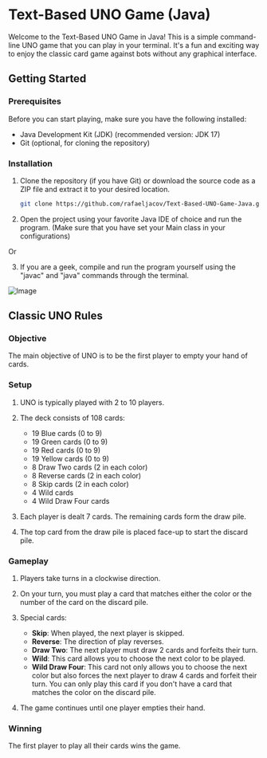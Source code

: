 # Text-Based UNO Game (Java)

Welcome to the Text-Based UNO Game in Java! This is a simple command-line UNO game that you can play in your terminal. It's a fun and exciting way to enjoy the classic card game against bots without any graphical interface.

## Getting Started

### Prerequisites

Before you can start playing, make sure you have the following installed:

- Java Development Kit (JDK) (recommended version: JDK 17)
- Git (optional, for cloning the repository)

### Installation

1. Clone the repository (if you have Git) or download the source code as a ZIP file and extract it to your desired location.

   ```bash
   git clone https://github.com/rafaeljacov/Text-Based-UNO-Game-Java.git
   
2. Open the project using your favorite Java IDE of choice and run the program. (Make sure that you have set your Main class in your configurations)

Or

3. If you are a geek, compile and run the program yourself using the "javac" and "java" commands through the terminal.

![Image](IDE.png)


## Classic UNO Rules

### Objective

The main objective of UNO is to be the first player to empty your hand of cards.

### Setup

1. UNO is typically played with 2 to 10 players.

2. The deck consists of 108 cards:
   - 19 Blue cards (0 to 9)
   - 19 Green cards (0 to 9)
   - 19 Red cards (0 to 9)
   - 19 Yellow cards (0 to 9)
   - 8 Draw Two cards (2 in each color)
   - 8 Reverse cards (2 in each color)
   - 8 Skip cards (2 in each color)
   - 4 Wild cards
   - 4 Wild Draw Four cards

3. Each player is dealt 7 cards. The remaining cards form the draw pile.

4. The top card from the draw pile is placed face-up to start the discard pile.


### Gameplay

1. Players take turns in a clockwise direction.

2. On your turn, you must play a card that matches either the color or the number of the card on the discard pile.

3. Special cards:
   - **Skip**: When played, the next player is skipped.
   - **Reverse**: The direction of play reverses.
   - **Draw Two**: The next player must draw 2 cards and forfeits their turn.
   - **Wild**: This card allows you to choose the next color to be played.
   - **Wild Draw Four**: This card not only allows you to choose the next color but also forces the next player to draw 4 cards and forfeit their turn. You can only play this card if you don't have a card that matches the color on the discard pile.

4. The game continues until one player empties their hand.

### Winning
The first player to play all their cards wins the game.
